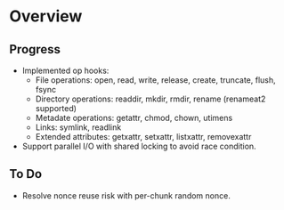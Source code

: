 # Overview

## Progress

- Implemented op hooks:
  - File operations: open, read, write, release, create, truncate, flush, fsync
  - Directory operations:  readdir, mkdir, rmdir, rename (renameat2 supported)
  - Metadate operations: getattr, chmod, chown, utimens
  - Links: symlink, readlink
  - Extended attributes: getxattr, setxattr, listxattr, removexattr
- Support parallel I/O with shared locking to avoid race condition.

## To Do 

- Resolve nonce reuse risk with per-chunk random nonce.
